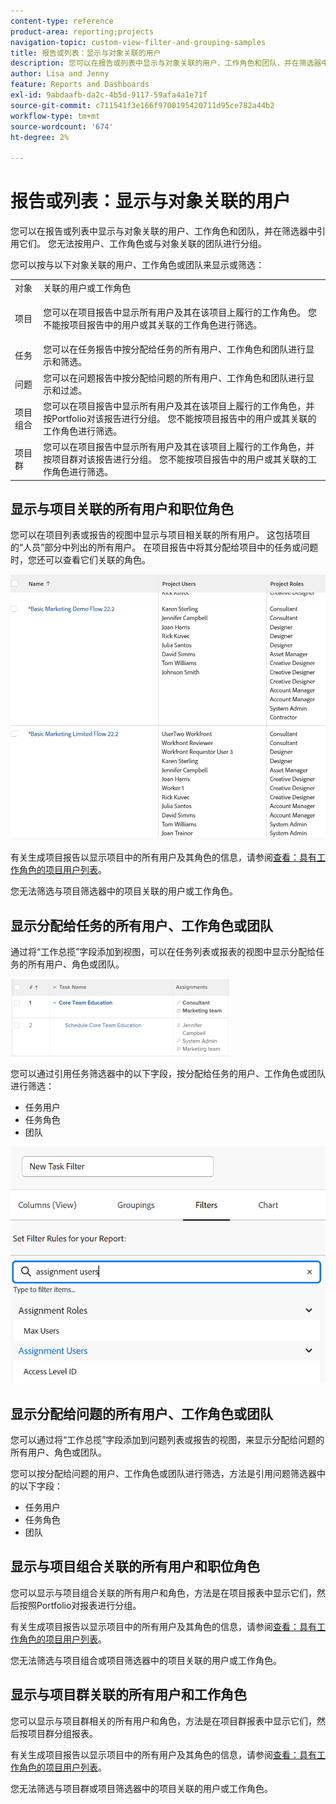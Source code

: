 ```yaml
---
content-type: reference
product-area: reporting;projects
navigation-topic: custom-view-filter-and-grouping-samples
title: 报告或列表：显示与对象关联的用户
description: 您可以在报告或列表中显示与对象关联的用户、工作角色和团队，并在筛选器中引用它们。 您无法按用户、工作角色或与对象关联的团队进行分组。
author: Lisa and Jenny
feature: Reports and Dashboards
exl-id: 9abdaafb-da2c-4b5d-9117-59afa4a1e71f
source-git-commit: c711541f3e166f9700195420711d95ce782a44b2
workflow-type: tm+mt
source-wordcount: '674'
ht-degree: 2%

---
```


# 报告或列表：显示与对象关联的用户

您可以在报告或列表中显示与对象关联的用户、工作角色和团队，并在筛选器中引用它们。 您无法按用户、工作角色或与对象关联的团队进行分组。

您可以按与以下对象关联的用户、工作角色或团队来显示或筛选：

<table style="table-layout:auto"> 
 <col> 
 <col> 
 <tbody> 
  <tr> 
   <td role="rowheader">对象</td> 
   <td>关联的用户或工作角色</td> 
  </tr> 
  <tr> 
   <td role="rowheader">项目</td> 
   <td> <p>您可以在项目报告中显示所有用户及其在该项目上履行的工作角色。 您不能按项目报告中的用户或其关联的工作角色进行筛选。 </p> </td> 
  </tr> 
  <tr> 
   <td role="rowheader">任务</td> 
   <td>您可以在任务报告中按分配给任务的所有用户、工作角色和团队进行显示和筛选。</td> 
  </tr> 
  <tr> 
   <td role="rowheader">问题</td> 
   <td>您可以在问题报告中按分配给问题的所有用户、工作角色和团队进行显示和过滤。</td> 
  </tr> 
  <tr> 
   <td role="rowheader">项目组合</td> 
   <td>您可以在项目报告中显示所有用户及其在该项目上履行的工作角色，并按Portfolio对该报告进行分组。 您不能按项目报告中的用户或其关联的工作角色进行筛选。</td> 
  </tr> 
  <tr> 
   <td role="rowheader">项目群</td> 
   <td>您可以在项目报告中显示所有用户及其在该项目上履行的工作角色，并按项目群对该报告进行分组。 您不能按项目报告中的用户或其关联的工作角色进行筛选。</td> 
  </tr> 
 </tbody> 
</table>

## 显示与项目关联的所有用户和职位角色

您可以在项目列表或报告的视图中显示与项目相关联的所有用户。 这包括项目的“人员”部分中列出的所有用户。 在项目报告中将其分配给项目中的任务或问题时，您还可以查看它们关联的角色。

![包含用户和角色信息的项目](assets/project-with-user-and-role-information-report-350x100.png)

有关生成项目报告以显示项目中的所有用户及其角色的信息，请参阅[查看：具有工作角色的项目用户列表](../../../reports-and-dashboards/reports/custom-view-filter-grouping-samples/view-project-user-list.md)。

您无法筛选与项目筛选器中的项目关联的用户或工作角色。

## 显示分配给任务的所有用户、工作角色或团队

通过将“工作总揽”字段添加到视图，可以在任务列表或报表的视图中显示分配给任务的所有用户、角色或团队。

![任务字段](assets/assignments-field-task-view-350x124.png)

您可以通过引用任务筛选器中的以下字段，按分配给任务的用户、工作角色或团队进行筛选：

* 任务用户
* 任务角色
* 团队

![任务筛选器中的工作用户和角色](assets/assignment-users-roles-task-filter-350x334.png)

## 显示分配给问题的所有用户、工作角色或团队

您可以通过将“工作总揽”字段添加到问题列表或报告的视图，来显示分配给问题的所有用户、角色或团队。

您可以按分配给问题的用户、工作角色或团队进行筛选，方法是引用问题筛选器中的以下字段：

* 任务用户
* 任务角色
* 团队

## 显示与项目组合关联的所有用户和职位角色

您可以显示与项目组合关联的所有用户和角色，方法是在项目报表中显示它们，然后按照Portfolio对报表进行分组。

有关生成项目报告以显示项目中的所有用户及其角色的信息，请参阅[查看：具有工作角色的项目用户列表](../../../reports-and-dashboards/reports/custom-view-filter-grouping-samples/view-project-user-list.md)。

您无法筛选与项目组合或项目筛选器中的项目关联的用户或工作角色。

## 显示与项目群关联的所有用户和工作角色

您可以显示与项目群相关的所有用户和角色，方法是在项目群报表中显示它们，然后按项目群分组报表。

有关生成项目报告以显示项目中的所有用户及其角色的信息，请参阅[查看：具有工作角色的项目用户列表](../../../reports-and-dashboards/reports/custom-view-filter-grouping-samples/view-project-user-list.md)。

您无法筛选与项目群或项目筛选器中的项目关联的用户或工作角色。
